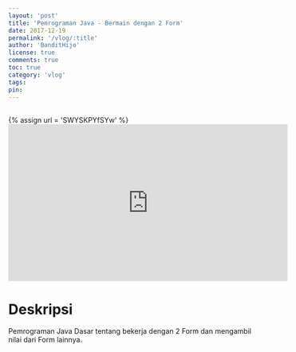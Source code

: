 ```yaml
---
layout: 'post'
title: 'Pemrograman Java - Bermain dengan 2 Form'
date: 2017-12-19
permalink: '/vlog/:title'
author: 'BanditHijo'
license: true
comments: true
toc: true
category: 'vlog'
tags:
pin:
---
```


<div style="margin-top:30px;"></div>
<!-- EMBED CONTAINER: YOUTUBE -->
{% assign url = 'SWYSKPYfSYw' %}
<div class='embed-container'>
<iframe width="560" height="315" src="https://www.youtube.com/embed/{{ url }}" frameborder="0" allow="accelerometer; autoplay; encrypted-media; gyroscope; picture-in-picture" allowfullscreen></iframe>
</div>

# Deskripsi

Pemrograman Java Dasar tentang bekerja dengan 2 Form dan mengambil nilai dari Form lainnya.
